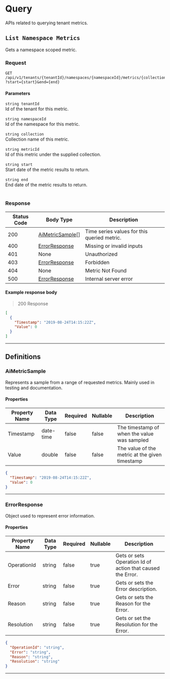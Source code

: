 

# Query
APIs related to querying tenant metrics.

## `List Namespace Metrics`

<a id="opIdQuery_List Namespace Metrics"></a>

Gets a namespace scoped metric.

### Request
```text 
GET /api/v1/tenants/{tenantId}/namespaces/{namespaceId}/metrics/{collection}/{metricId}
?start={start}&end={end}
```

#### Parameters

`string tenantId`
<br/>Id of the tenant for this metric.<br/><br/>`string namespaceId`
<br/>Id of the namespace for this metric.<br/><br/>`string collection`
<br/>Collection name of this metric.<br/><br/>`string metricId`
<br/>Id of this metric under the supplied collection.<br/><br/>`string start`
<br/>Start date of the metric results to return.<br/><br/>`string end`
<br/>End date of the metric results to return.<br/><br/>

### Response

|Status Code|Body Type|Description|
|---|---|---|
|200|[AiMetricSample](#schemaaimetricsample)[]|Time series values for this queried metric.|
|400|[ErrorResponse](#schemaerrorresponse)|Missing or invalid inputs|
|401|None|Unauthorized|
|403|[ErrorResponse](#schemaerrorresponse)|Forbidden|
|404|None|Metric Not Found|
|500|[ErrorResponse](#schemaerrorresponse)|Internal server error|

#### Example response body
> 200 Response

```json
[
  {
    "Timestamp": "2019-08-24T14:15:22Z",
    "Value": 0
  }
]
```

---
## Definitions

### AiMetricSample

<a id="schemaaimetricsample"></a>
<a id="schema_AiMetricSample"></a>
<a id="tocSaimetricsample"></a>
<a id="tocsaimetricsample"></a>

Represents a sample from a range of requested metrics. Mainly used in testing and documentation.

#### Properties

|Property Name|Data Type|Required|Nullable|Description|
|---|---|---|---|---|
|Timestamp|date-time|false|false|The timestamp of when the value was sampled|
|Value|double|false|false|The value of the metric at the given timestamp|

```json
{
  "Timestamp": "2019-08-24T14:15:22Z",
  "Value": 0
}

```

---

### ErrorResponse

<a id="schemaerrorresponse"></a>
<a id="schema_ErrorResponse"></a>
<a id="tocSerrorresponse"></a>
<a id="tocserrorresponse"></a>

Object used to represent error information.

#### Properties

|Property Name|Data Type|Required|Nullable|Description|
|---|---|---|---|---|
|OperationId|string|false|true|Gets or sets Operation Id of action that caused the Error.|
|Error|string|false|true|Gets or sets the Error description.|
|Reason|string|false|true|Gets or sets the Reason for the Error.|
|Resolution|string|false|true|Gets or set the Resolution for the Error.|

```json
{
  "OperationId": "string",
  "Error": "string",
  "Reason": "string",
  "Resolution": "string"
}

```

---

